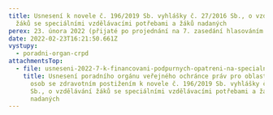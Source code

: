 ```yaml
---
title: Usnesení k novele č. 196/2019 Sb. vyhlášky č. 27/2016 Sb., o vzdělávání
  žáků se speciálními vzdělávacími potřebami a žáků nadaných
perex: 23. února 2022 (přijaté po projednání na 7. zasedání hlasováním mimo zasedání)
date: 2022-02-23T16:21:50.661Z
vystupy:
  - poradni-organ-crpd
attachmentsTop:
  - file: usneseni-2022-7-k-financovani-podpurnych-opatreni-na-specialnich-skolach.docx
    title: Usnesení poradního orgánu veřejného ochránce práv pro oblast ochrany práv
      osob se zdravotním postižením k novele č. 196/2019 Sb. vyhlášky č. 27/2016
      Sb., o vzdělávání žáků se speciálními vzdělávacími potřebami a žáků
      nadaných
---
```

